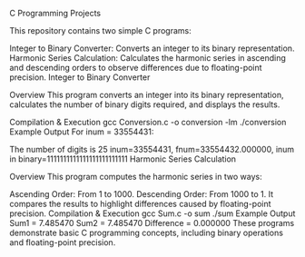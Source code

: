 C Programming Projects

This repository contains two simple C programs:

Integer to Binary Converter: Converts an integer to its binary representation.
Harmonic Series Calculation: Calculates the harmonic series in ascending and descending orders to observe differences due to floating-point precision.
Integer to Binary Converter

Overview
This program converts an integer into its binary representation, calculates the number of binary digits required, and displays the results.

Compilation & Execution
gcc Conversion.c -o conversion -lm
./conversion
Example Output
For inum = 33554431:

The number of digits is 25
inum=33554431,  fnum=33554432.000000, inum in binary=1111111111111111111111111
Harmonic Series Calculation

Overview
This program computes the harmonic series in two ways:

Ascending Order: From 1 to 1000.
Descending Order: From 1000 to 1.
It compares the results to highlight differences caused by floating-point precision.
Compilation & Execution
gcc Sum.c -o sum
./sum
Example Output
Sum1 = 7.485470
Sum2 = 7.485470
Difference = 0.000000
These programs demonstrate basic C programming concepts, including binary operations and floating-point precision.